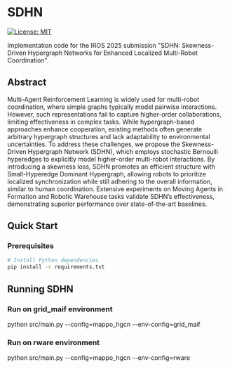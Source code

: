 # SDHN

[![License: MIT](https://img.shields.io/badge/License-MIT-yellow.svg)](https://opensource.org/licenses/MIT)

Implementation code for the IROS 2025 submission "SDHN: Skewness-Driven Hypergraph Networks for Enhanced Localized Multi-Robot Coordination".

## Abstract
Multi-Agent Reinforcement Learning is widely
used for multi-robot coordination, where simple graphs typically model pairwise interactions. However, such representations fail to capture higher-order collaborations, limiting
effectiveness in complex tasks. While hypergraph-based approaches enhance cooperation, existing methods often generate arbitrary hypergraph structures and lack adaptability to
environmental uncertainties. To address these challenges, we
propose the Skewness-Driven Hypergraph Network (SDHN),
which employs stochastic Bernoulli hyperedges to explicitly
model higher-order multi-robot interactions. By introducing
a skewness loss, SDHN promotes an efficient structure with
Small-Hyperedge Dominant Hypergraph, allowing robots to
prioritize localized synchronization while still adhering to the
overall information, similar to human coordination. Extensive
experiments on Moving Agents in Formation and Robotic
Warehouse tasks validate SDHN’s effectiveness, demonstrating superior performance over state-of-the-art baselines.



## Quick Start
### Prerequisites
```bash
# Install Python dependencies
pip install -r requirements.txt
```

## Running SDHN
### Run on grid_maif environment
python src/main.py --config=mappo_hgcn --env-config=grid_maif
### Run on rware environment 
python src/main.py --config=mappo_hgcn --env-config=rware